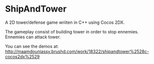 # ShipAndTower

A 2D tower/defense game wriiten in C++ using Cocos 2DX.

The gameplay consist of building tower in order to stop ennemies.
Ennemies can attack tower.

You can see the demos at: http://maamdouniassy.brushd.com/work/18322/shipandtower%2528c-cocos2dx%2529
